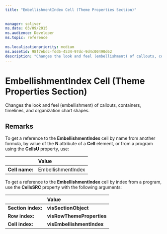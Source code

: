 ```yaml
---
title: "EmbellishmentIndex Cell (Theme Properties Section)"
 
 
manager: soliver
ms.date: 03/09/2015
ms.audience: Developer
ms.topic: reference
 
ms.localizationpriority: medium
ms.assetid: 98f7ebdc-fdd5-4534-97dc-9d4c00490d62
description: "Changes the look and feel (embellishment) of callouts, containers, timelines, and organization chart shapes."
---
```


# EmbellishmentIndex Cell (Theme Properties Section)

Changes the look and feel (embellishment) of callouts, containers, timelines, and organization chart shapes.
  
## Remarks

To get a reference to the **EmbellishmentIndex** cell by name from another formula, by value of the **N** attribute of a **Cell** element, or from a program using the **CellsU** property, use: 
  
||Value |
|:-----|:-----|
| **Cell name:**  <br/> | EmbellishmentIndex  <br/> |
   
To get a reference to the **EmbellishmentIndex** cell by index from a program, use the **CellsSRC** property with the following arguments: 
  
||Value |
|:-----|:-----|
| **Section index:**  <br/> |**visSectionObject** <br/> |
| **Row index:**  <br/> |**visRowThemeProperties** <br/> |
| **Cell index:**  <br/> |**visEmbellishmentIndex** <br/> |
   

